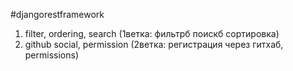 #djangorestframework
1) filter, ordering, search (1ветка: фильтрб поискб сортировка)
2) github social, permission (2ветка: регистрация через гитхаб, permissions)
